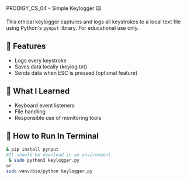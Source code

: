 PRODIGY_CS_04 – Simple Keylogger ⌨️

This ethical keylogger captures and logs all keystrokes to a local text file using Python's `pynput` library. For educational use only.

## 🔐 Features
- Logs every keystroke
- Saves data locally (keylog.txt)
- Sends data when ESC is pressed (optional feature)

## 🧠 What I Learned
- Keyboard event listeners
- File handling
- Responsible use of monitoring tools

## 🚀 How to Run In Terminal
```bash
& pip install pynput
#It should be download in an environment
 & sudo python3 keylogger.py
or
sudo venv/bin/python keylogger.py
